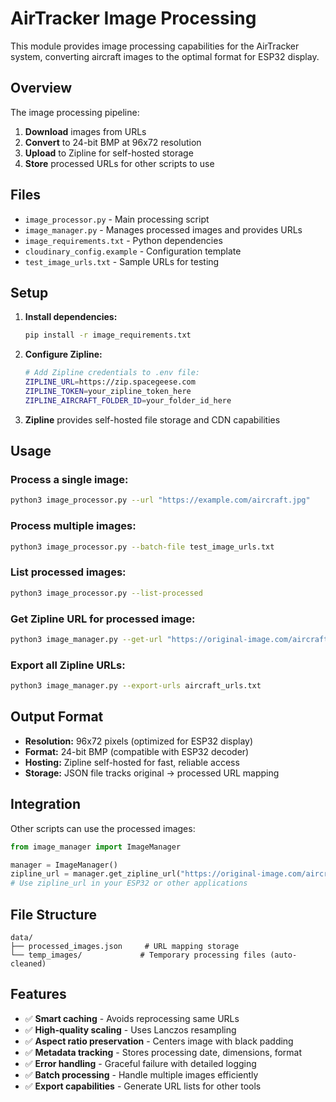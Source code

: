 # AirTracker Image Processing

This module provides image processing capabilities for the AirTracker system, converting aircraft images to the optimal format for ESP32 display.

## Overview

The image processing pipeline:
1. **Download** images from URLs
2. **Convert** to 24-bit BMP at 96x72 resolution
3. **Upload** to Zipline for self-hosted storage
4. **Store** processed URLs for other scripts to use

## Files

- `image_processor.py` - Main processing script
- `image_manager.py` - Manages processed images and provides URLs
- `image_requirements.txt` - Python dependencies
- `cloudinary_config.example` - Configuration template
- `test_image_urls.txt` - Sample URLs for testing

## Setup

1. **Install dependencies:**
   ```bash
   pip install -r image_requirements.txt
   ```

2. **Configure Zipline:**
   ```bash
   # Add Zipline credentials to .env file:
   ZIPLINE_URL=https://zip.spacegeese.com
   ZIPLINE_TOKEN=your_zipline_token_here
   ZIPLINE_AIRCRAFT_FOLDER_ID=your_folder_id_here
   ```

3. **Zipline** provides self-hosted file storage and CDN capabilities

## Usage

### Process a single image:
```bash
python3 image_processor.py --url "https://example.com/aircraft.jpg"
```

### Process multiple images:
```bash
python3 image_processor.py --batch-file test_image_urls.txt
```

### List processed images:
```bash
python3 image_processor.py --list-processed
```

### Get Zipline URL for processed image:
```bash
python3 image_manager.py --get-url "https://original-image.com/aircraft.jpg"
```

### Export all Zipline URLs:
```bash
python3 image_manager.py --export-urls aircraft_urls.txt
```

## Output Format

- **Resolution:** 96x72 pixels (optimized for ESP32 display)
- **Format:** 24-bit BMP (compatible with ESP32 decoder)
- **Hosting:** Zipline self-hosted for fast, reliable access
- **Storage:** JSON file tracks original → processed URL mapping

## Integration

Other scripts can use the processed images:

```python
from image_manager import ImageManager

manager = ImageManager()
zipline_url = manager.get_zipline_url("https://original-image.com/aircraft.jpg")
# Use zipline_url in your ESP32 or other applications
```

## File Structure

```
data/
├── processed_images.json     # URL mapping storage
└── temp_images/             # Temporary processing files (auto-cleaned)
```

## Features

- ✅ **Smart caching** - Avoids reprocessing same URLs
- ✅ **High-quality scaling** - Uses Lanczos resampling
- ✅ **Aspect ratio preservation** - Centers image with black padding
- ✅ **Metadata tracking** - Stores processing date, dimensions, format
- ✅ **Error handling** - Graceful failure with detailed logging
- ✅ **Batch processing** - Handle multiple images efficiently
- ✅ **Export capabilities** - Generate URL lists for other tools